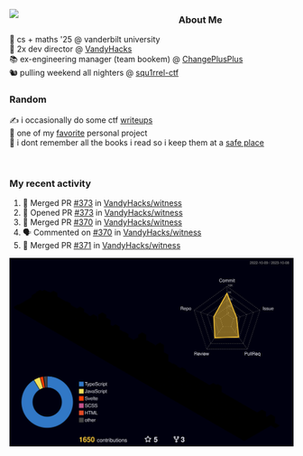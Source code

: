 <!-- 
Hey what are you doing here? 
I admire your curiosity tho
Shoot me an email (zinean00 at gmail dot com)
Let's connect! 
-->

<p float="left">
  <img src='https://imgur.com/nGM66Ev.png' width='300' align="left">
  <p>
    
  <h3>About Me</h3>
  🏫 cs + maths '25 @ vanderbilt university <br>
  🌊 2x dev director @ <a href="https://github.com/vandyhacks">VandyHacks</a> <br>
  📚 ex-engineering manager (team bookem) @ <a href="https://github.com/changeplusplusvandy">ChangePlusPlus<a> <br>
  🐿 pulling weekend all nighters @ <a href="https://github.com/squ1rrel-ctf">squ1rrel-ctf</a> <br>
  
  <h3>Random</h3>
  ✍️ i occasionally do some ctf <a href="https://squ1rrel.dev/author/zineanteoh">writeups</a> <br>
  📱 one of my <a href="https://github.com/zineanteoh/vinkybox-app">favorite</a> personal project<br>
  📖 i dont remember all the books i read so i keep them at a <a href="https://www.goodreads.com/user/show/80901669-zi">safe place</a>
  </p>
  
</p>

<br>
<!-- <i>generated by <a href="https://labs.openai.com/s/0hW1r6PFYo3Zh0a7UoxK2AMp" target="_blank">dall-e 2</a></i> -->

<h3>My recent activity</h3>

<!--START_SECTION:activity-->
1. 🎉 Merged PR [#373](https://github.com/VandyHacks/witness/pull/373) in [VandyHacks/witness](https://github.com/VandyHacks/witness)
2. 💪 Opened PR [#373](https://github.com/VandyHacks/witness/pull/373) in [VandyHacks/witness](https://github.com/VandyHacks/witness)
3. 🎉 Merged PR [#370](https://github.com/VandyHacks/witness/pull/370) in [VandyHacks/witness](https://github.com/VandyHacks/witness)
4. 🗣 Commented on [#370](https://github.com/VandyHacks/witness/pull/370#issuecomment-1751808408) in [VandyHacks/witness](https://github.com/VandyHacks/witness)
5. 🎉 Merged PR [#371](https://github.com/VandyHacks/witness/pull/371) in [VandyHacks/witness](https://github.com/VandyHacks/witness)
<!--END_SECTION:activity-->

![](./profile-3d-contrib/profile-night-rainbow.svg)
